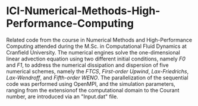 # ICI-Numerical-Methods-High-Performance-Computing
Related code from the course in Numerical Methods and High-Performance Computing attended during the M.Sc. in Computational Fluid Dynamics at Cranfield University. The numerical engines solve the one-dimensional linear advection equation using two different initial conditions, namely *F0* and *F1*, to address the numerical dissipation and dispersion of five numerical schemes, namely the *FTCS*, *First-order Upwind*, *Lax-Friedrichs*, *Lax-Wendroff*, and *Fifth-order WENO*. The parallelization of the sequential code was performed using OpenMPI, and the simulation parameters, ranging from the extensionof the computational domain to the Courant number, are introduced via an "Input.dat" file.

